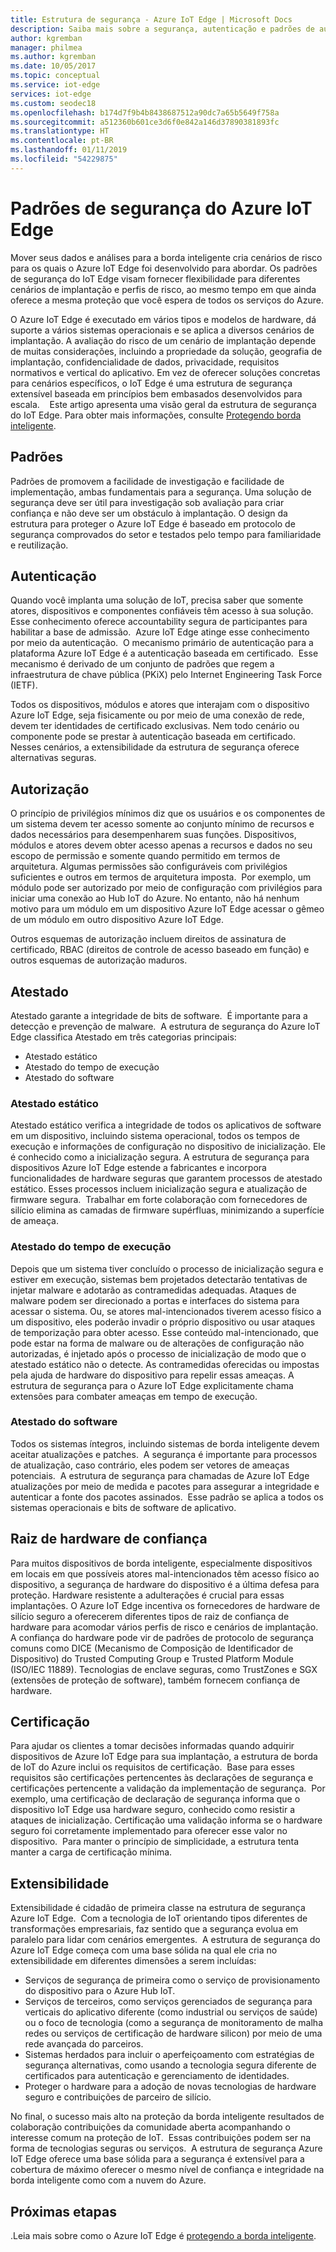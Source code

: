 ```yaml
---
title: Estrutura de segurança - Azure IoT Edge | Microsoft Docs
description: Saiba mais sobre a segurança, autenticação e padrões de autorização que foram usados para desenvolver o Azure IoT Edge e devem ser considerados ao projetar sua solução
author: kgremban
manager: philmea
ms.author: kgremban
ms.date: 10/05/2017
ms.topic: conceptual
ms.service: iot-edge
services: iot-edge
ms.custom: seodec18
ms.openlocfilehash: b174d7f9b4b8438687512a90dc7a65b5649f758a
ms.sourcegitcommit: a512360b601ce3d6f0e842a146d37890381893fc
ms.translationtype: HT
ms.contentlocale: pt-BR
ms.lasthandoff: 01/11/2019
ms.locfileid: "54229875"
---
```

# <a name="security-standards-for-azure-iot-edge"></a>Padrões de segurança do Azure IoT Edge

Mover seus dados e análises para a borda inteligente cria cenários de risco para os quais o Azure IoT Edge foi desenvolvido para abordar. Os padrões de segurança do IoT Edge visam fornecer flexibilidade para diferentes cenários de implantação e perfis de risco, ao mesmo tempo em que ainda oferece a mesma proteção que você espera de todos os serviços do Azure. 

O Azure IoT Edge é executado em vários tipos e modelos de hardware, dá suporte a vários sistemas operacionais e se aplica a diversos cenários de implantação. A avaliação do risco de um cenário de implantação depende de muitas considerações, incluindo a propriedade da solução, geografia de implantação, confidencialidade de dados, privacidade, requisitos normativos e vertical do aplicativo. Em vez de oferecer soluções concretas para cenários específicos, o IoT Edge é uma estrutura de segurança extensível baseada em princípios bem embasados desenvolvidos para escala. 
 
Este artigo apresenta uma visão geral da estrutura de segurança do IoT Edge. Para obter mais informações, consulte [Protegendo borda inteligente](https://azure.microsoft.com/blog/securing-the-intelligent-edge/).

## <a name="standards"></a>Padrões

Padrões de promovem a facilidade de investigação e facilidade de implementação, ambas fundamentais para a segurança. Uma solução de segurança deve ser útil para investigação sob avaliação para criar confiança e não deve ser um obstáculo à implantação. O design da estrutura para proteger o Azure IoT Edge é baseado em protocolo de segurança comprovados do setor e testados pelo tempo para familiaridade e reutilização. 

## <a name="authentication"></a>Autenticação

Quando você implanta uma solução de IoT, precisa saber que somente atores, dispositivos e componentes confiáveis têm acesso à sua solução. Esse conhecimento oferece accountability segura de participantes para habilitar a base de admissão.  Azure IoT Edge atinge esse conhecimento por meio da autenticação.  O mecanismo primário de autenticação para a plataforma Azure IoT Edge é a autenticação baseada em certificado.  Esse mecanismo é derivado de um conjunto de padrões que regem a infraestrutura de chave pública (PKiX) pelo Internet Engineering Task Force (IETF).     

Todos os dispositivos, módulos e atores que interajam com o dispositivo Azure IoT Edge, seja fisicamente ou por meio de uma conexão de rede, devem ter identidades de certificado exclusivas. Nem todo cenário ou componente pode se prestar à autenticação baseada em certificado. Nesses cenários, a extensibilidade da estrutura de segurança oferece alternativas seguras. 

## <a name="authorization"></a>Autorização

O princípio de privilégios mínimos diz que os usuários e os componentes de um sistema devem ter acesso somente ao conjunto mínimo de recursos e dados necessários para desempenharem suas funções. Dispositivos, módulos e atores devem obter acesso apenas a recursos e dados no seu escopo de permissão e somente quando permitido em termos de arquitetura. Algumas permissões são configuráveis com privilégios suficientes e outros em termos de arquitetura imposta.  Por exemplo, um módulo pode ser autorizado por meio de configuração com privilégios para iniciar uma conexão ao Hub IoT do Azure. No entanto, não há nenhum motivo para um módulo em um dispositivo Azure IoT Edge acessar o gêmeo de um módulo em outro dispositivo Azure IoT Edge.

Outros esquemas de autorização incluem direitos de assinatura de certificado, RBAC (direitos de controle de acesso baseado em função) e outros esquemas de autorização maduros. 

## <a name="attestation"></a>Atestado

Atestado garante a integridade de bits de software.  É importante para a detecção e prevenção de malware.  A estrutura de segurança do Azure IoT Edge classifica Atestado em três categorias principais:

* Atestado estático
* Atestado do tempo de execução
* Atestado do software

### <a name="static-attestation"></a>Atestado estático

Atestado estático verifica a integridade de todos os aplicativos de software em um dispositivo, incluindo sistema operacional, todos os tempos de execução e informações de configuração no dispositivo de inicialização. Ele é conhecido como a inicialização segura. A estrutura de segurança para dispositivos Azure IoT Edge estende a fabricantes e incorpora funcionalidades de hardware seguras que garantem processos de atestado estático. Esses processos incluem inicialização segura e atualização de firmware segura.  Trabalhar em forte colaboração com fornecedores de silício elimina as camadas de firmware supérfluas, minimizando a superfície de ameaça. 

### <a name="runtime-attestation"></a>Atestado do tempo de execução

Depois que um sistema tiver concluído o processo de inicialização segura e estiver em execução, sistemas bem projetados detectarão tentativas de injetar malware e adotarão as contramedidas adequadas. Ataques de malware podem ser direcionado a portas e interfaces do sistema para acessar o sistema. Ou, se atores mal-intencionados tiverem acesso físico a um dispositivo, eles poderão invadir o próprio dispositivo ou usar ataques de temporização para obter acesso. Esse conteúdo mal-intencionado, que pode estar na forma de malware ou de alterações de configuração não autorizadas, é injetado após o processo de inicialização de modo que o atestado estático não o detecte. As contramedidas oferecidas ou impostas pela ajuda de hardware do dispositivo para repelir essas ameaças.  A estrutura de segurança para o Azure IoT Edge explicitamente chama extensões para combater ameaças em tempo de execução.  

### <a name="software-attestation"></a>Atestado do software

Todos os sistemas íntegros, incluindo sistemas de borda inteligente devem aceitar atualizações e patches.  A segurança é importante para processos de atualização, caso contrário, eles podem ser vetores de ameaças potenciais.  A estrutura de segurança para chamadas de Azure IoT Edge atualizações por meio de medida e pacotes para assegurar a integridade e autenticar a fonte dos pacotes assinados.  Esse padrão se aplica a todos os sistemas operacionais e bits de software de aplicativo. 

## <a name="hardware-root-of-trust"></a>Raiz de hardware de confiança

Para muitos dispositivos de borda inteligente, especialmente dispositivos em locais em que possíveis atores mal-intencionados têm acesso físico ao dispositivo, a segurança de hardware do dispositivo é a última defesa para proteção. Hardware resistente a adulterações é crucial para essas implantações. O Azure IoT Edge incentiva os fornecedores de hardware de silício seguro a oferecerem diferentes tipos de raiz de confiança de hardware para acomodar vários perfis de risco e cenários de implantação. A confiança do hardware pode vir de padrões de protocolo de segurança comuns como DICE (Mecanismo de Composição de Identificador de Dispositivo) do Trusted Computing Group e Trusted Platform Module (ISO/IEC 11889). Tecnologias de enclave seguras, como TrustZones e SGX (extensões de proteção de software), também fornecem confiança de hardware. 

## <a name="certification"></a>Certificação

Para ajudar os clientes a tomar decisões informadas quando adquirir dispositivos de Azure IoT Edge para sua implantação, a estrutura de borda de IoT do Azure inclui os requisitos de certificação.  Base para esses requisitos são certificações pertencentes às declarações de segurança e certificações pertencente a validação da implementação de segurança.  Por exemplo, uma certificação de declaração de segurança informa que o dispositivo IoT Edge usa hardware seguro, conhecido como resistir a ataques de inicialização. Certificação uma validação informa se o hardware seguro foi corretamente implementado para oferecer esse valor no dispositivo.  Para manter o princípio de simplicidade, a estrutura tenta manter a carga de certificação mínima.   

## <a name="extensibility"></a>Extensibilidade

Extensibilidade é cidadão de primeira classe na estrutura de segurança Azure IoT Edge.  Com a tecnologia de IoT orientando tipos diferentes de transformações empresariais, faz sentido que a segurança evolua em paralelo para lidar com cenários emergentes.  A estrutura de segurança do Azure IoT Edge começa com uma base sólida na qual ele cria no extensibilidade em diferentes dimensões a serem incluídas: 

* Serviços de segurança de primeira como o serviço de provisionamento do dispositivo para o Azure Hub IoT.
* Serviços de terceiros, como serviços gerenciados de segurança para verticais do aplicativo diferente (como industrial ou serviços de saúde) ou o foco de tecnologia (como a segurança de monitoramento de malha redes ou serviços de certificação de hardware silicon) por meio de uma rede avançada do parceiros.
* Sistemas herdados para incluir o aperfeiçoamento com estratégias de segurança alternativas, como usando a tecnologia segura diferente de certificados para autenticação e gerenciamento de identidades.
* Proteger o hardware para a adoção de novas tecnologias de hardware seguro e contribuições de parceiro de silício.

No final, o sucesso mais alto na proteção da borda inteligente resultados de colaboração contribuições da comunidade aberta acompanhando o interesse comum na proteção de IoT.  Essas contribuições podem ser na forma de tecnologias seguras ou serviços.  A estrutura de segurança Azure IoT Edge oferece uma base sólida para a segurança é extensível para a cobertura de máximo oferecer o mesmo nível de confiança e integridade na borda inteligente como com a nuvem do Azure.  

## <a name="next-steps"></a>Próximas etapas

.Leia mais sobre como o Azure IoT Edge é [protegendo a borda inteligente](https://azure.microsoft.com/blog/securing-the-intelligent-edge/).
